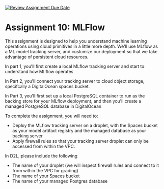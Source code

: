 [![Review Assignment Due Date](https://classroom.github.com/assets/deadline-readme-button-22041afd0340ce965d47ae6ef1cefeee28c7c493a6346c4f15d667ab976d596c.svg)](https://classroom.github.com/a/qvMX04VC)
# Assignment 10: MLFlow

This assignment is designed to help you understand machine learning operations using cloud primitives in a little more depth. We'll use MLflow as a ML model tracking server, and customize our deployment so that we take advantage of persistent cloud resources.

In part 1, you'll first create a local MLflow tracking server and start to understand how MLflow operates.

In Part 2, you'll connect your tracking server to cloud object storage, specifcally a DigitalOcean spaces bucket.

In Part 3, you'll first set up a local PostgreSQL container to run as the backing store for your MLflow deployment, and then you'll create a managed PostgreSQL database in DigitalOcean. 

To complete the assignment, you will need to:
- Deploy the MLflow tracking server on a droplet, with the Spaces bucket as your model artifact registry and the managed database as your backing server
- Apply firewall rules so that your tracking server droplet can only be accessed from within the VPC.

In D2L, please include the following:
- The name of your droplet (we will inspect firewall rules and connect to it from within the VPC for grading)
- The name of your Spaces bucket
- The name of your managed Postgres database
